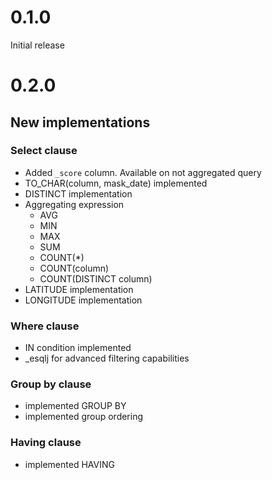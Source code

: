 # 0.1.0
Initial release

# 0.2.0

## New implementations

### Select clause

- Added `_score` column. Available on not aggregated query
- TO_CHAR(column, mask_date) implemented
- DISTINCT implementation
- Aggregating expression
  - AVG
  - MIN
  - MAX
  - SUM
  - COUNT(*)
  - COUNT(column)
  - COUNT(DISTINCT column) 
- LATITUDE implementation
- LONGITUDE implementation

### Where clause

- IN condition implemented
- _esqlj for advanced filtering capabilities

### Group by clause
- implemented GROUP BY
- implemented group ordering

### Having clause
- implemented HAVING




